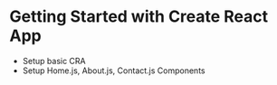 # Getting Started with Create React App
- Setup basic CRA 
- Setup Home.js, About.js, Contact.js Components